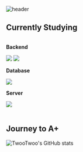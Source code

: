 ![header](https://capsule-render.vercel.app/api?type=Waving&color=gradient&height=250&section=header&text=TwooTwoo&fontSize=40)

## Currently Studying
<div style="display:flex; flex-direction:column; align-items:flex-start;">
    <!-- Backend -->
    <p><strong>Backend</strong></p>
    <div>
        <img src="https://img.shields.io/badge/Java-007396?style=for-the-badge&logo=Java&logoColor=white"> 
        <img src="https://img.shields.io/badge/Spring Boot-6DB33F?style=for-the-badge&logo=spring boot&logoColor=white"> 
    </div>
    <!-- Database -->
    <p><strong>Database</strong></p>
    <div> 
        <img src="https://img.shields.io/badge/mysql-4479A1?style=for-the-badge&logo=mysql&logoColor=white"> 
    </div>
    <!-- Server -->
    <p><strong>Server</strong></p>
    <div>
        <img src="https://img.shields.io/badge/Amazon AWS-232F3E?style=for-the-badge&logo=amazon aws&logoColor=white"> 
    </div>
  
  <br>
</div>

## Journey to A+
![TwooTwoo's GitHub stats](https://github-readme-stats.vercel.app/api?username=TwooTwoo&show_icons=true&theme=tokyonight)

